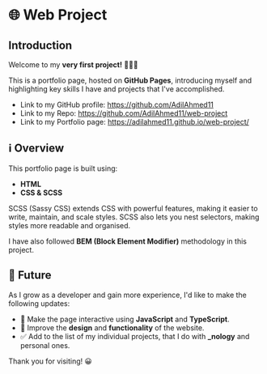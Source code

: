 # 🌐 Web Project

## Introduction

Welcome to my **very first project!** 🎉🎉🎉

This is a portfolio page, hosted on **GitHub Pages**, introducing myself and highlighting key skills I have and projects that I've accomplished.

-   Link to my GitHub profile: https://github.com/AdilAhmed11
-   Link to my Repo: https://github.com/AdilAhmed11/web-project
-   Link to my Portfolio page: https://adilahmed11.github.io/web-project/

## ℹ️ Overview

This portfolio page is built using:

-   **HTML**
-   **CSS & SCSS**

SCSS (Sassy CSS) extends CSS with powerful features, making it easier to write, maintain, and scale styles. SCSS also lets you nest selectors, making styles more readable and organised.

I have also followed **BEM (Block Element Modifier)** methodology in this project.

## 🔮 Future

As I grow as a developer and gain more experience, I'd like to make the following updates:

-   🤖 Make the page interactive using **JavaScript** and **TypeScript**.
-   🎨 Improve the **design** and **functionality** of the website.
-   ✅ Add to the list of my individual projects, that I do with **\_nology** and personal ones.

Thank you for visiting! 😀
